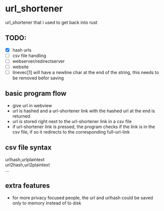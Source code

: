 # url_shortener
url_shortener that i used to get back into rust

## TODO:
- [x] hash urls
- [ ] csv file handling
- [ ] webserver/redirectserver
- [ ] website
- [ ] linevec[1] will have a newline char at the end of the string, this needs to be removed befor saving

## basic program flow
- give url in webview
- url is hashed and a url-shortener link with the hashed url at the end is returned
- url is stored right next to the url-shortener link in a csv file
- if url-shortener link is pressed, the program checks if the link is in the csv file, if so it redirects to the corresponding full-url-link

## csv file syntax
urlhash,urlplaintext
<br>
url2hash,url2plaintext
<br>
...

## extra features
- for more privacy focused people, the url and urlhash could be saved only to memory instead of to disk